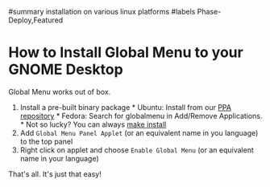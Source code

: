 ﻿#summary installation on various linux platforms
#labels Phase-Deploy,Featured

# How to Install Global Menu to your GNOME Desktop #

Global Menu works out of box.

  1. Install a pre-built binary package
    * Ubuntu: Install from our [PPA repository](InstallingonUbuntu.md)
    * Fedora: Search for globalmenu in Add/Remove Applications.
    * Not so lucky? You can always [make install](BuildFromSource.md)
  1. Add `Global Menu Panel Applet` (or an equivalent name in you language) to the top panel
  1. Right click on applet and choose `Enable Global Menu` (or an equivalent name in your language)

That's all. It's just that easy!